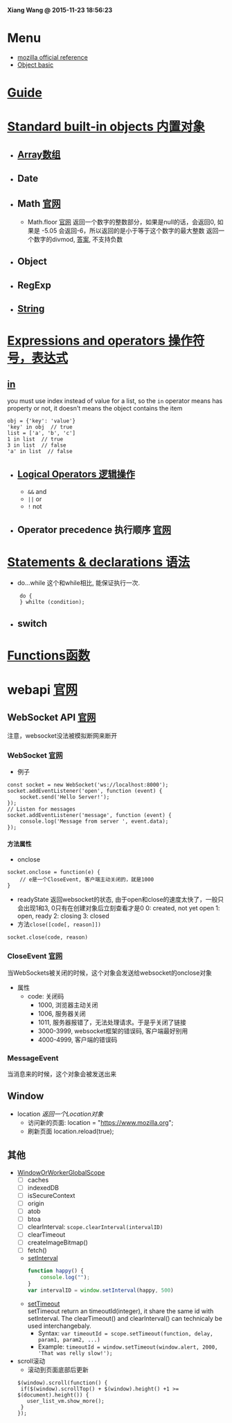 **Xiang Wang @ 2015-11-23 18:56:23**

# Menu
* [mozilla official reference](https://developer.mozilla.org/en-US/docs/Web/JavaScript)
* [Object basic](https://developer.mozilla.org/en-US/docs/Web/JavaScript/Guide/Working_with_Objects)

# [Guide](guide导览.md)
# [Standard built-in objects 内置对象](./build_in_objects内置对象.md)
* ## [Array数组](./array.md)
* ## Date
* ## Math [官网](https://developer.mozilla.org/en-US/docs/Web/JavaScript/Reference/Global_Objects/Math)
    * Math.floor [官网](https://developer.mozilla.org/en-US/docs/Web/JavaScript/Reference/Global_Objects/Math/floor)
    返回一个数字的整数部分，如果是null的话，会返回0, 如果是 -5.05 会返回-6，所以返回的是小于等于这个数字的最大整数
    返回一个数字的divmod, [答案](https://stackoverflow.com/questions/4228356/integer-division-with-remainder-in-javascript), 不支持负数
* ## Object
* ## RegExp
* ## [String](./build_in_objects内置对象.md#String)

# [Expressions and operators 操作符号，表达式](https://developer.mozilla.org/en-US/docs/Web/JavaScript/Reference/Operators)
## [in](https://developer.mozilla.org/en-US/docs/Web/JavaScript/Reference/Operators/in)
you must use index instead of value for a list, so the `in` operator means has property or not, it doesn't means the object contains the item
  ```
  obj = {'key': 'value'}
  'key' in obj  // true
  list = ['a', 'b', 'c']
  1 in list  // true
  3 in list  // false
  'a' in list  // false
  ```

* ## [Logical Operators 逻辑操作](https://developer.mozilla.org/en-US/docs/Web/JavaScript/Reference/Operators/Logical_Operators)
    * `&&` and
    * `||` or
    * `!` not

* ## Operator precedence 执行顺序 [官网](https://developer.mozilla.org/en-US/docs/Web/JavaScript/Reference/Operators/Operator_Precedence)


# [Statements & declarations 语法](statements_and_declarations语法.md)
* do...while
这个和while相比, 能保证执行一次.
```
    do {
    } whilte (condition);
```
* ## switch

# [Functions函数](./functions函数.md)

# webapi [官网](https://developer.mozilla.org/en-US/docs/Web/API)
## WebSocket API [官网](https://developer.mozilla.org/en-US/docs/Web/API/Websockets_API)
注意，websocket没法被模拟断网来断开
### WebSocket [官网](https://developer.mozilla.org/en-US/docs/Web/API/WebSocket)
* 例子
```
const socket = new WebSocket('ws://localhost:8000');
socket.addEventListener('open', function (event) {
    socket.send('Hello Server!');
});
// Listen for messages
socket.addEventListener('message', function (event) {
    console.log('Message from server ', event.data);
});
```
#### 方法属性
* onclose
```
socket.onclose = function(e) {
    // e是一个CloseEvent, 客户端主动关闭的，就是1000
}
```
* readyState
返回websocket的状态, 由于open和close的速度太快了，一般只会出现1和3, 0只有在创建对象后立刻查看才是0
0: created, not yet open
1: open, ready
2: closing
3: closed
* 方法`close([code[, reason]])`
```
socket.close(code, reason)
```

### CloseEvent [官网](https://developer.mozilla.org/en-US/docs/Web/API/CloseEvent)
当WebSockets被关闭的时候，这个对象会发送给websocket的onclose对象
* 属性
    * code: 关闭码
        * 1000, 浏览器主动关闭
        * 1006, 服务器关闭
        * 1011, 服务器报错了，无法处理请求。于是乎关闭了链接
        * 3000-3999, websocket框架的错误码, 客户端最好别用
        * 4000-4999, 客户端的错误码


### MessageEvent
当消息来的时候，这个对象会被发送出来

## Window
* location *返回一个Location对象*
    * 访问新的页面: location = "https://www.mozilla.org";
    * 刷新页面 location.reload(true);

## 其他
* [WindowOrWorkerGlobalScope](https://developer.mozilla.org/en-US/docs/Web/API/WindowOrWorkerGlobalScope)
    * [ ] caches
    * [ ] indexedDB
    * [ ] isSecureContext
    * [ ] origin
    * [ ] atob
    * [ ] btoa
    * [ ] clearInterval: `scope.clearInterval(intervalID)`
    * [ ] clearTimeout
    * [ ] createImageBitmap()
    * [ ] fetch()
    * [setInterval](https://developer.mozilla.org/en-US/docs/Web/API/WindowOrWorkerGlobalScope/setInterval)
        ```javascript
        function happy() {
            console.log("");
        }
        var intervalID = window.setInterval(happy, 500)
        ```
    * [setTimeout](https://developer.mozilla.org/en-US/docs/Web/API/WindowOrWorkerGlobalScope/setTimeout)  
        setTimeout return an timeoutId(integer), it share the same id with setInterval. The clearTimeout() and clearInterval() can technicaly be used interchangebaly.
        * Syntax: `var timeoutId = scope.setTimeout(function, delay, param1, param2, ...)`
        * Example: `timeoutId = window.setTimeout(window.alert, 2000, 'That was relly slow!');`
* scroll滚动
    * 滚动到页面底部后更新
    ```
    $(window).scroll(function() {
     if($(window).scrollTop() + $(window).height() +1 >= $(document).height()) {
       user_list_vm.show_more();
     }
    });
    ```
